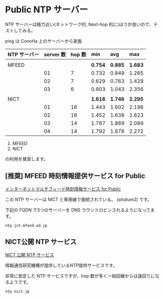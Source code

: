 # Public NTP サーバー

NTP サーバーは極力近い(ネットワーク的, Next-hop 的に)ほうが良いので、テストしてみる。

ping は ConoHa 上のサーバーから実施

| NTP サーバー | server 数 | hop 数 | min       | avg       | max       |
| :----------- | :-------- | :----- | :-------- | :-------- | :-------- |
|              |
| MFEED        |           |        | **0.754** | **0.885** | **1.683** |
|              | 01        | 7      | 0.732     | 0.849     | 1.265     |
|              | 02        | 7      | 0.629     | 0.763     | 1.429     |
|              | 03        | 6      | 0.903     | 1.043     | 2.356     |
|              |
| NICT         |           |        | **1.618** | **1.746** | **2.295** |
|              | 01        | 16     | 1.443     | 1.602     | 2.196     |
|              | 02        | 16     | 1.452     | 1.638     | 2.623     |
|              | 03        | 14     | 1.787     | 1.869     | 2.089     |
|              | 04        | 14     | 1.792     | 1.878     | 2.272     |


1. MFEED 
2. NICT

の利用を推奨します。


## [推奨] MFEED 時刻情報提供サービス for Public

[インターネットマルチフィード時刻情報サービス for Public](http://www.jst.mfeed.ad.jp/index.html)

この NTP サーバーは NICT と専用線で接続されている。 (stratum2) です。


下記の FQDN で3つのサーバーを DNS ラウンドロビンされるようになってます。

```
ntp.jst.mfeed.ad.jp

```



## NICT公開 NTP サービス

[NICT 公開 NTP サービス](http://jjy.nict.go.jp/ntp/)

情報通信研究機構が提供しているNTP提供サービスです。

非常に安定した NTP サービスですが、hop 数が多く一般回線からは遠回りになるようです。

```shell
ntp.nict.jp

```
